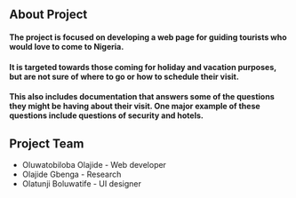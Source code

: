 ## About Project

#### The project is focused on developing a web page for guiding tourists who would love to come to Nigeria. 
#### It is targeted towards those coming for holiday and vacation purposes, but are not sure of where to go or how to schedule their visit. 
#### This also includes documentation that answers some of the questions they might be having about their visit. One major example of these questions include questions of security and hotels.

## Project Team

* Oluwatobiloba Olajide - Web developer
* Olajide Gbenga - Research
* Olatunji Boluwatife - UI designer
